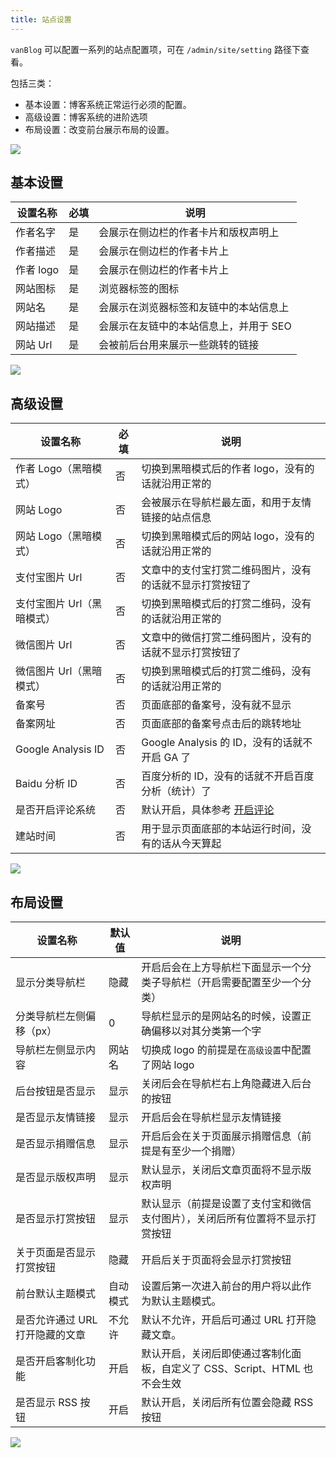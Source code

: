```yaml
---
title: 站点设置
---
```


`vanBlog` 可以配置一系列的站点配置项，可在 `/admin/site/setting` 路径下查看。

包括三类：

- 基本设置：博客系统正常运行必须的配置。
- 高级设置：博客系统的进阶选项
- 布局设置：改变前台展示布局的设置。

![](https://pic.mereith.com/img/abb9afde6ccf1ee82cfe41e083df4daf.clipboard-2022-08-15.png)

## 基本设置

| 设置名称  | 必填 | 说明                                   |
| --------- | ---- | -------------------------------------- |
| 作者名字  | 是   | 会展示在侧边栏的作者卡片和版权声明上   |
| 作者描述  | 是   | 会展示在侧边栏的作者卡片上             |
| 作者 logo | 是   | 会展示在侧边栏的作者卡片上             |
| 网站图标  | 是   | 浏览器标签的图标                       |
| 网站名    | 是   | 会展示在浏览器标签和友链中的本站信息上 |
| 网站描述  | 是   | 会展示在友链中的本站信息上，并用于 SEO |
| 网站 Url  | 是   | 会被前后台用来展示一些跳转的链接       |

![](https://pic.mereith.com/img/2c4254e19beaad471b275e897ff54fbe.clipboard-2022-08-15.png)

## 高级设置

| 设置名称                   | 必填 | 说明                                                     |
| -------------------------- | ---- | -------------------------------------------------------- |
| 作者 Logo（黑暗模式）      | 否   | 切换到黑暗模式后的作者 logo，没有的话就沿用正常的        |
| 网站 Logo                  | 否   | 会被展示在导航栏最左面，和用于友情链接的站点信息         |
| 网站 Logo（黑暗模式）      | 否   | 切换到黑暗模式后的网站 logo，没有的话就沿用正常的        |
| 支付宝图片 Url             | 否   | 文章中的支付宝打赏二维码图片，没有的话就不显示打赏按钮了 |
| 支付宝图片 Url（黑暗模式） | 否   | 切换到黑暗模式后的打赏二维码，没有的话就沿用正常的       |
| 微信图片 Url               | 否   | 文章中的微信打赏二维码图片，没有的话就不显示打赏按钮了   |
| 微信图片 Url（黑暗模式）   | 否   | 切换到黑暗模式后的打赏二维码，没有的话就沿用正常的       |
| 备案号                     | 否   | 页面底部的备案号，没有就不显示                           |
| 备案网址                   | 否   | 页面底部的备案号点击后的跳转地址                         |
| Google Analysis ID         | 否   | Google Analysis 的 ID，没有的话就不开启 GA 了            |
| Baidu 分析 ID              | 否   | 百度分析的 ID，没有的话就不开启百度分析（统计）了        |
| 是否开启评论系统           | 否   | 默认开启，具体参考 [开启评论](/feature/basic/comment.md) |
| 建站时间                   | 否   | 用于显示页面底部的本站运行时间，没有的话从今天算起       |

![](https://pic.mereith.com/img/cf276f8eec35c11300a64e4dbd1b7efd.clipboard-2022-08-15.png)

## 布局设置

| 设置名称                        | 默认值   | 说明                                                                         |
| ------------------------------- | -------- | ---------------------------------------------------------------------------- |
| 显示分类导航栏                  | 隐藏     | 开启后会在上方导航栏下面显示一个分类子导航栏（开启需要配置至少一个分类）     |
| 分类导航栏左侧偏移（px）        | 0        | 导航栏显示的是网站名的时候，设置正确偏移以对其分类第一个字                   |
| 导航栏左侧显示内容              | 网站名   | 切换成 logo 的前提是在`高级设置`中配置了网站 logo                            |
| 后台按钮是否显示                | 显示     | 关闭后会在导航栏右上角隐藏进入后台的按钮                                     |
| 是否显示友情链接                | 显示     | 开启后会在导航栏显示友情链接                                                 |
| 是否显示捐赠信息                | 显示     | 开启后会在关于页面展示捐赠信息（前提是有至少一个捐赠）                       |
| 是否显示版权声明                | 显示     | 默认显示，关闭后文章页面将不显示版权声明                                     |
| 是否显示打赏按钮                | 显示     | 默认显示（前提是设置了支付宝和微信支付图片），关闭后所有位置将不显示打赏按钮 |
| 关于页面是否显示打赏按钮        | 隐藏     | 开启后关于页面将会显示打赏按钮                                               |
| 前台默认主题模式                | 自动模式 | 设置后第一次进入前台的用户将以此作为默认主题模式。                           |
| 是否允许通过 URL 打开隐藏的文章 | 不允许   | 默认不允许，开启后可通过 URL 打开隐藏文章。                                  |
| 是否开启客制化功能              | 开启     | 默认开启，关闭后即使通过客制化面板，自定义了 CSS、Script、HTML 也不会生效    |
| 是否显示 RSS 按钮               | 开启     | 默认开启，关闭后所有位置会隐藏 RSS 按钮                                      |

![](https://www.mereith.com/static/img/d6315de2dbf4fe09a0aad13051b470a6.clipboard-2022-09-04.png)
